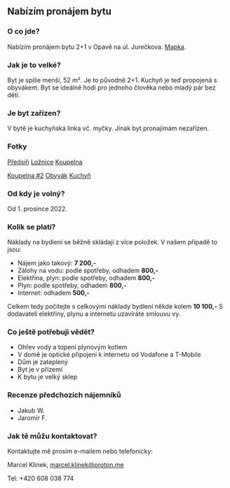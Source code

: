 <link href="/css/normalize.css" rel="stylesheet" />
<link href="/css/typebase.css" rel="stylesheet" />
<link href="/css/pronajem-bytu.css" rel="stylesheet" />
<link href="/css/lightbox.min.css" rel="stylesheet" />

## Nabízím pronájem bytu

### O co jde?

Nabízím pronájem bytu 2+1 v Opavě na ul. Jurečkova. [Mapka](https://goo.gl/maps/LH5P5Xo967G5QT6B9).

### Jak je to velké?

Byt je spíše menší, 52 m². Je to původně 2+1. Kuchyň je teď propojená s obyvákem. Byt se ideálně hodí pro jednoho člověka nebo mladý pár bez dětí.

### Je byt zařízen?

V bytě je kuchyňská linka vč. myčky. Jinak byt pronajímám nezařízen.

### Fotky

<a href="/images/predsin.jpeg" data-lightbox="byt">Předsíň</a>
<a href="/images/loznice.jpeg" data-lightbox="byt">Ložnice</a>
<a href="/images/koupelna.jpeg" data-lightbox="byt">Koupelna</a>

<a href="/images/koupelna2.jpeg" data-lightbox="byt">Koupelna #2</a>
<a href="/images/obyvak.jpeg" data-lightbox="byt">Obyvák</a>
<a href="/images/kuchyn.jpeg" data-lightbox="byt">Kuchyň</a>

### Od kdy je volný?

Od 1. prosince 2022.

### Kolik se platí?

Náklady na bydlení se běžně skládají z více položek. V našem případě to jsou:

- Nájem jako takový: **7 200,-**
- Zálohy na vodu: podle spotřeby, odhadem **800,-**
- Elektřina, plyn: podle spotřeby, odhadem **800,-**
- Plyn: podle spotřeby, odhadem **800,-**
- Internet: odhadem **500,-**

Celkem tedy počítejte s celkovými náklady bydlení někde kolem **10 100,-**
S dodavateli elektřiny, plynu a internetu uzavíráte smlouvu vy.

### Co ještě potřebuji vědět?

- Ohřev vody a topení plynovým kotlem
- V domě je optické připojení k internetu od Vodafone a T-Mobile
- Dům je zateplený
- Byt je v přízemí
- K bytu je velký sklep

### Recenze předchozích nájemníků

- Jakub W.
- Jaromír F.

### Jak tě můžu kontaktovat?

Kontaktujte mě prosím e-mailem nebo telefonicky:

Marcel Klínek, marcel.klinek@proton.me

Tel: +420 608 038 774

<script src="js/lightbox-plus-jquery.min.js"></script>
